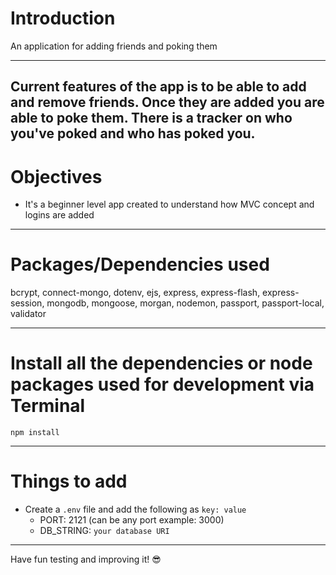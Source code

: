 # Introduction

An application for adding friends and poking them

---
Current features of the app is to be able to add and remove friends. Once they are added you are able to poke them. There is a tracker on who you've poked and who has poked you. 
---

# Objectives

- It's a beginner level app created to understand how MVC concept and logins are added
---

# Packages/Dependencies used 

bcrypt, connect-mongo, dotenv, ejs, express, express-flash, express-session, mongodb, mongoose, morgan, nodemon, passport, passport-local, validator

---

# Install all the dependencies or node packages used for development via Terminal

`npm install` 

---

# Things to add

- Create a `.env` file and add the following as `key: value` 
  - PORT: 2121 (can be any port example: 3000) 
  - DB_STRING: `your database URI` 
 ---
 
 Have fun testing and improving it! 😎


